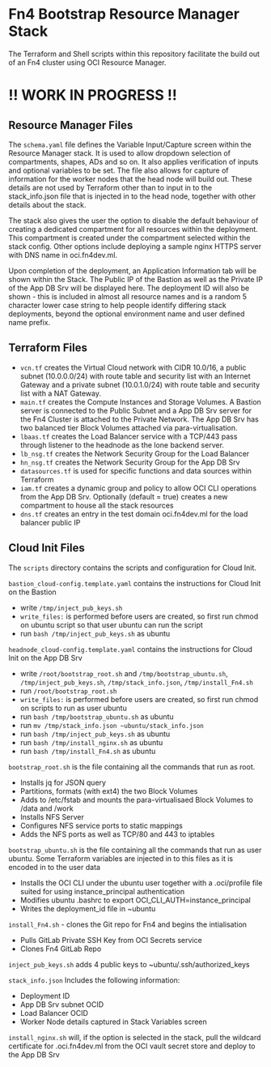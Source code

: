 # Fn4 Bootstrap Resource Manager Stack
The Terraform and Shell scripts within this repository facilitate the build out of an Fn4 cluster using OCI Resource Manager.



# !! WORK IN PROGRESS !!

## Resource Manager Files
The `schema.yaml` file defines the Variable Input/Capture screen within the Resource Manager stack.  It is used to allow dropdown selection of compartments, shapes, ADs and so on.  It also applies verification of inputs and optional variables to be set. The file also allows for capture of information for the worker nodes that the head node will build out.  These details are not used by Terraform other than to input in to the stack_info.json file that is injected in to the head node, together with other details about the stack.

The stack also gives the user the option to disable the default behaviour of creating a dedicated compartment for all resources within the deployment.  This compartment is created under the compartment selected within the stack config.  Other options include deploying a sample nginx HTTPS server with DNS name in oci.fn4dev.ml.

Upon completion of the deployment, an Application Information tab will be shown within the Stack.  The Public IP of the Bastion as well as the Private IP of the App DB Srv will be displayed here.  The deployment ID will also be shown - this is included in almost all resource names and is a random 5 character lower case string to help people identify differing stack deployments, beyond the optional environment name and user defined name prefix.
## Terraform Files

- `vcn.tf` creates the Virtual Cloud network with CIDR 10.0/16, a public subnet (10.0.0.0/24) with route table and security list with an Internet Gateway and a private subnet (10.0.1.0/24) with route table and security list with a NAT Gateway.
- `main.tf` creates the Compute Instances and Storage Volumes.  A Bastion server is connected to the Public Subnet and a App DB Srv server for the Fn4 Cluster is attached to the Private Network.  The App DB Srv has two balanced tier Block Volumes attached via para-virtualisation.
- `lbaas.tf` creates the Load Balancer service with a TCP/443 pass through listener to the headnode as the lone backend server.
- `lb_nsg.tf` creates the Network Security Group for the Load Balancer
- `hn_nsg.tf` creates the Network Security Group for the App DB Srv
- `datasources.tf` is used for specific functions and data sources within Terraform
- `iam.tf` creates a dynamic group and policy to allow OCI CLI operations from the App DB Srv.  Optionally (default = true) creates a new compartment to house all the stack resources
- `dns.tf` creates an entry in the test domain oci.fn4dev.ml for the load balancer public IP

## Cloud Init Files
The `scripts` directory contains the scripts and configuration for Cloud Init.

`bastion_cloud-config.template.yaml` contains the instructions for Cloud Init on the Bastion
- write `/tmp/inject_pub_keys.sh`
- `write_files:` is performed before users are created, so first run chmod on ubuntu script so that user ubuntu can run the script
- run `bash /tmp/inject_pub_keys.sh` as ubuntu

`headnode_cloud-config.template.yaml` contains the instructions for Cloud Init on the App DB Srv
- write `/root/bootstrap_root.sh` and `/tmp/bootstrap_ubuntu.sh`, `/tmp/inject_pub_keys.sh`, `/tmp/stack_info.json`, `/tmp/install_Fn4.sh`
- run `/root/bootstrap_root.sh`
- `write_files:` is performed before users are created, so first run chmod on scripts to run as user ubuntu
- run `bash /tmp/bootstrap_ubuntu.sh` as ubuntu
- run `mv /tmp/stack_info.json ~ubuntu/stack_info.json`
- run `bash /tmp/inject_pub_keys.sh` as ubuntu
- run `bash /tmp/install_nginx.sh` as ubuntu
- run `bash /tmp/install_Fn4.sh` as ubuntu


`bootstrap_root.sh` is the file containing all the commands that run as root.
- Installs jq for JSON query
- Partitions, formats (with ext4) the two Block Volumes
- Adds to /etc/fstab and mounts the para-virtualisaed Block Volumes to /data and /work
- Installs NFS Server
- Configures NFS service ports to static mappings
- Adds the NFS ports as well as TCP/80 and 443 to iptables

`bootstrap_ubuntu.sh` is the file containing all the commands that run as user ubuntu.  Some Terraform variables are injected in to this files as it is encoded in to the user data
- Installs the OCI CLI under the ubuntu user together with a .oci/profile file suited for using instance_principal authentication
- Modifies ubuntu .bashrc to export OCI_CLI_AUTH=instance_principal
- Writes the deployment_id file in ~ubuntu

`install_Fn4.sh` - clones the Git repo for Fn4 and begins the intialisation
- Pulls GitLab Private SSH Key from OCI Secrets service
- Clones Fn4 GitLab Repo

`inject_pub_keys.sh` adds 4 public keys to ~ubuntu/.ssh/authorized_keys

`stack_info.json` Includes the following information:
- Deployment ID
- App DB Srv subnet OCID
- Load Balancer OCID
- Worker Node details captured in Stack Variables screen

`install_nginx.sh` will, if the option is selected in the stack, pull the wildcard certificate for .oci.fn4dev.ml from the OCI vault secret store and deploy to the App DB Srv